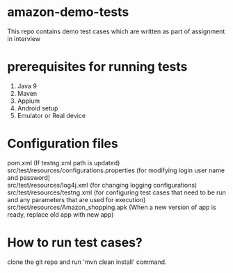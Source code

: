# amazon-demo-tests
This repo contains demo test cases which are written as part of assignment in interview

# prerequisites for running tests
1) Java 9
2) Maven
3) Appium
4) Android setup
5) Emulator or Real device

# Configuration files
pom.xml (If testng.xml path is updated) <br>
src/test/resources/configurations.properties (for modifying login user name and password) <br>
src/test/resources/log4j.xml (for changing logging configurations) <br>
src/test/resources/testng.xml (for configuring test cases that need to be run and any parameters that are used for execution) <br>
src/test/resources/Amazon_shopping.apk (When a new version of app is ready, replace old app with new app) <br>

# How to run test cases?
clone the git repo and run 'mvn clean install' command.
